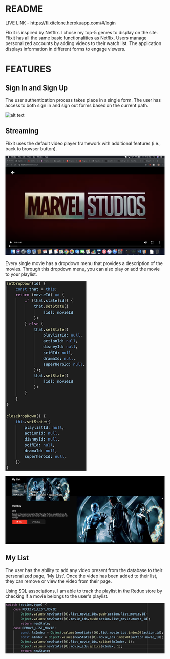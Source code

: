 # README

LIVE LINK - https://flixitclone.herokuapp.com/#/login

Flixit is inspired by Netflix. I chose my top-5 genres to display on the site. Flixit has all the same basic functionalities as Netflix. Users manage personalized accounts by adding videos to their watch list. The application displays information in different forms to engage viewers. 

# FEATURES

## Sign In and Sign Up

The user authentication process takes place in a single form. The user has access to both sign in and sign out forms based on the current path.

![alt text](https://github.com/lyttonliao/NetflixClone/blob/master/app/assets/images/Auth.png)

## Streaming

Flixit uses the default video player framework with additional features (i.e., back to browser button).

![alt text](https://github.com/lyttonliao/NetflixClone/blob/master/app/assets/images/Show.png)

Every single movie has a dropdown menu that provides a description of the movies. Through this dropdown menu, you can also play or add the movie to your playlist.

![alt text](https://github.com/lyttonliao/NetflixClone/blob/master/app/assets/images/Dropdown.png)

![alt text](https://github.com/lyttonliao/NetflixClone/blob/master/app/assets/images/ddinfo.png)


<!-- ## Slide Bars (Work in progress)

Each item on the slide bars are links to the video's play page. The sliding bars have an infinite scroll feature. When hovering over an item, the item expands and displays its title, genres, and year; as it expands, its sibling containers will move while maintaining its shape. There is also a drop-down button that will display an indepth description of the movie. -->

<!-- ## Search (Work in progress)

The search bar continuously detects live changes to the input field to look for matches with similar title or the specified genre. -->

## My List

The user has the ability to add any video present from the database to their personalized page, 'My List'. Once the video has been added to their list, they can remove or view the video from their page.

Using SQL associations, I am able to track the playlist in the Redux store by checking if a movie belongs to the user's playlist.

![alt text](https://github.com/lyttonliao/NetflixClone/blob/master/app/assets/images/Reducers.png)

<!-- ## Profiles (Bonus Feature)

All accounts can store up to five individual profiles. -->

